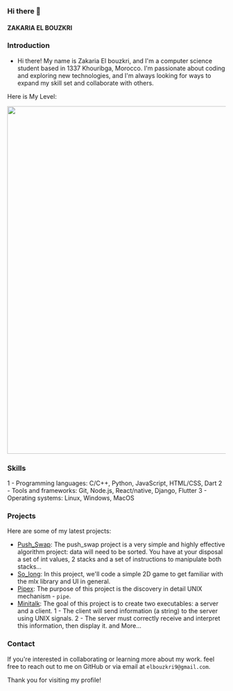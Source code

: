 ### Hi there 👋

<!-- Name : -->

#### ZAKARIA EL BOUZKRI

### Introduction

- Hi there! My name is Zakaria El bouzkri, and I'm a computer science student based in 1337 Khouribga, Morocco.
I'm passionate about coding and exploring new technologies, and I'm always looking for ways to expand my skill set and collaborate with others.

Here is My Level:

<p align = "center" width = "700" > <img width = "800" src = "https://badge.mediaplus.ma/binary/zel-bouz"/></p>

### Skills

1 - Programming languages: C/C++, Python, JavaScript, HTML/CSS, Dart
2 - Tools and frameworks: Git, Node.js, React/native, Django, Flutter
3 - Operating systems: Linux, Windows, MacOS

### Projects

Here are some of my latest projects:

- [Push_Swap](https://github.com/ZDev7/push_swap): The push_swap project is a very simple and highly effective algorithm project: data will need to be sorted. You have at your disposal a set of int values, 2 stacks and a set of instructions to manipulate both stacks...
- [So_long](https://github.com/ZDev7/so_long): In this project, we'll code a simple 2D game to get familiar with the mlx library and UI in general.
- [Pipex](https://github.com/ZDev7/pipex): The purpose of this project is the discovery in detail UNIX mechanism - `pipe`.
- [Minitalk](https://github.com/ZDev7/minitalk): The goal of this project is to create two executables: a server and a client.
    1 - The client will send information (a string) to the server using UNIX signals.
    2 - The server must correctly receive and interpret this information, then display it.
and More...

### Contact

If you're interested in collaborating or learning more about my work.
feel free to reach out to me on GitHub or via email at `elbouzkri9@gmail.com`.

Thank you for visiting my profile!
<!--
**ZDev7/ZDev7** is a ✨ _special_ ✨ repository because its `README.md` (this file) appears on your GitHub profile.

Here are some ideas to get you started:

- 🔭 I’m currently working on ...
- 🌱 I’m currently learning ...
- 👯 I’m looking to collaborate on ...
- 🤔 I’m looking for help with ...
- 💬 Ask me about ...
- 📫 How to reach me: ...
- 😄 Pronouns: ...
- ⚡ Fun fact: ...
-->
